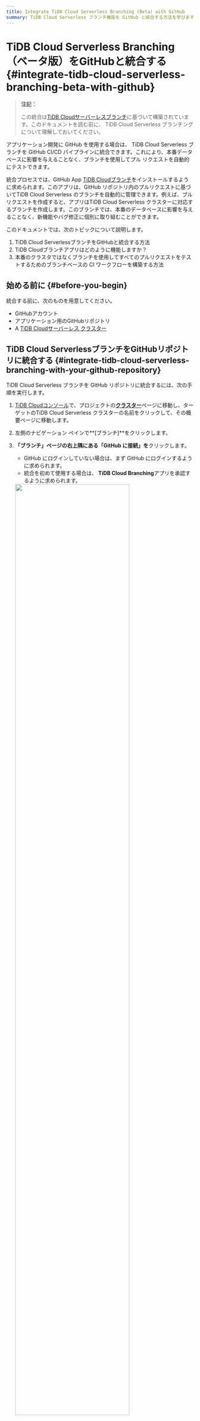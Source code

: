 ```yaml
---
title: Integrate TiDB Cloud Serverless Branching (Beta) with GitHub 
summary: TiDB Cloud Serverless ブランチ機能を GitHub と統合する方法を学びます。
---
```


# TiDB Cloud Serverless Branching（ベータ版）をGitHubと統合する {#integrate-tidb-cloud-serverless-branching-beta-with-github}

> **注記：**
>
> この統合は[TiDB Cloudサーバーレスブランチ](/tidb-cloud/branch-overview.md)に基づいて構築されています。このドキュメントを読む前に、 TiDB Cloud Serverless ブランチングについて理解しておいてください。

アプリケーション開発に GitHub を使用する場合は、 TiDB Cloud Serverless ブランチを GitHub CI/CD パイプラインに統合できます。これにより、本番データベースに影響を与えることなく、ブランチを使用してプル リクエストを自動的にテストできます。

統合プロセスでは、GitHub App [TiDB Cloudブランチ](https://github.com/apps/tidb-cloud-branching)をインストールするように求められます。このアプリは、GitHub リポジトリ内のプルリクエストに基づいてTiDB Cloud Serverless のブランチを自動的に管理できます。例えば、プルリクエストを作成すると、アプリはTiDB Cloud Serverless クラスターに対応するブランチを作成します。このブランチでは、本番のデータベースに影響を与えることなく、新機能やバグ修正に個別に取り組むことができます。

このドキュメントでは、次のトピックについて説明します。

1.  TiDB Cloud ServerlessブランチをGitHubと統合する方法
2.  TiDB Cloudブランチアプリはどのように機能しますか？
3.  本番のクラスタではなくブランチを使用してすべてのプルリクエストをテストするためのブランチベースの CI ワークフローを構築する方法

## 始める前に {#before-you-begin}

統合する前に、次のものを用意してください。

-   GitHubアカウント
-   アプリケーション用のGitHubリポジトリ
-   A [TiDB Cloudサーバーレス クラスター](/tidb-cloud/create-tidb-cluster-serverless.md)

## TiDB Cloud ServerlessブランチをGitHubリポジトリに統合する {#integrate-tidb-cloud-serverless-branching-with-your-github-repository}

TiDB Cloud Serverless ブランチを GitHub リポジトリに統合するには、次の手順を実行します。

1.  [TiDB Cloudコンソール](https://tidbcloud.com/)で、プロジェクトの[**クラスター**](https://tidbcloud.com/project/clusters)ページに移動し、ターゲットのTiDB Cloud Serverless クラスターの名前をクリックして、その概要ページに移動します。

2.  左側のナビゲーション ペインで**[ブランチ]**をクリックします。

3.  **「ブランチ」**ページの右上隅にある**「GitHub に接続」を**クリックします。

    -   GitHub にログインしていない場合は、まず GitHub にログインするように求められます。
    -   統合を初めて使用する場合は、 **TiDB Cloud Branching**アプリを承認するように求められます。

    <img src="https://docs-download.pingcap.com/media/images/docs/tidb-cloud/branch/github-authorize.png" width="80%" />

4.  **「GitHub に接続」**ダイアログで、 **「GitHub アカウント」**ドロップダウン リストから GitHub アカウントを選択します。

    リストに自分のアカウントが存在しない場合は、 **[その他のアカウントのインストール]**をクリックし、画面の指示に従ってアカウントをインストールします。

5.  **GitHubリポジトリの**ドロップダウンリストから対象のリポジトリを選択します。リストが長い場合は、名前を入力してリポジトリを検索できます。

6.  **「接続」**をクリックして、 TiDB Cloud Serverless クラスターと GitHub リポジトリを接続します。

    <img src="https://docs-download.pingcap.com/media/images/docs/tidb-cloud/branch/github-connect.png" width="40%" />

## TiDB Cloudブランチングアプリの動作 {#tidb-cloud-branching-app-behaviors}

TiDB Cloud Serverless クラスターを GitHub リポジトリに接続すると、このリポジトリ内の各プルリクエストに対して、 [TiDB Cloudブランチ](https://github.com/apps/tidb-cloud-branching) GitHub App が対応するTiDB Cloud Serverless ブランチを自動的に管理できるようになります。プルリクエストの変更に対するデフォルトの動作は次のとおりです。

| プルリクエストの変更             | TiDB Cloudブランチングアプリの動作                                                                                                                                                                                                                                                                                                                                                                           |
| ---------------------- | ------------------------------------------------------------------------------------------------------------------------------------------------------------------------------------------------------------------------------------------------------------------------------------------------------------------------------------------------------------------------------------------------ |
| プルリクエストを作成する           | リポジトリにプルリクエストを作成すると、 [TiDB Cloudブランチ](https://github.com/apps/tidb-cloud-branching)アプリがTiDB Cloud Serverless クラスターのブランチを作成します。 `branch.mode` `reset`に設定されている場合、ブランチ名は`${github_branch_name}_${pr_id}`形式に従います。 `branch.mode` `reserve`に設定されている場合、ブランチ名は`${github_branch_name}_${pr_id}_${commit_sha}`形式に従います。ブランチの数には[制限](/tidb-cloud/branch-overview.md#limitations-and-quotas)が含まれることに注意してください。 |
| 新しいコミットをプルリクエストにプッシュする | `branch.mode` `reset`に設定すると、リポジトリ内のプルリクエストに新しいコミットをプッシュするたびに、 [TiDB Cloudブランチ](https://github.com/apps/tidb-cloud-branching)アプリはTiDB Cloud Serverless ブランチをリセットします。 `branch.mode` `reserve`に設定すると、アプリは最新のコミット用に新しいブランチを作成します。                                                                                                                                                                    |
| プルリクエストをクローズまたはマージする   | プル リクエストをクローズまたはマージすると、 [TiDB Cloudブランチ](https://github.com/apps/tidb-cloud-branching)アプリによってこのプル リクエストのブランチが削除されます。                                                                                                                                                                                                                                                                             |
| プルリクエストを再開する           | プル リクエストを再度開くと、 [TiDB Cloudブランチ](https://github.com/apps/tidb-cloud-branching)アプリによってプル リクエストの最後のコミットのブランチが作成されます。                                                                                                                                                                                                                                                                               |

## TiDB Cloud Branchingアプリを構成する {#configure-tidb-cloud-branching-app}

[TiDB Cloudブランチ](https://github.com/apps/tidb-cloud-branching)アプリの動作を構成するには、リポジトリのルート ディレクトリに`tidbcloud.yml`ファイルを追加し、次の手順に従ってこのファイルに必要な構成を追加します。

### ブランチ.ブロックリスト {#branch-blocklist}

**タイプ:**文字列の配列。**デフォルト:** `[]` 。

`allowList`内にある場合でも、 TiDB Cloud Branching アプリを禁止する GitHub ブランチを指定します。

```yaml
github:
    branch:
        blockList:
            - ".*_doc"
            - ".*_blackList"
```

### ブランチ.許可リスト {#branch-allowlist}

**タイプ:**文字列の配列。**デフォルト:** `[.*]` 。

TiDB Cloud Branching アプリを許可する GitHub ブランチを指定します。

```yaml
github:
    branch:
        allowList:
            - ".*_db"
```

### ブランチモード {#branch-mode}

**タイプ:**文字列。**デフォルト:** `reset` 。

TiDB Cloud Branching アプリがブランチの更新を処理する方法を指定します。

-   `reset`に設定すると、 TiDB Cloud Branching アプリは既存のブランチを最新のデータで更新します。
-   `reserve`に設定すると、 TiDB Cloud Branching アプリは最新のコミット用に新しいブランチを作成します。

```yaml
github:
    branch:
        mode: reset
```

### ブランチ.自動破棄 {#branch-autodestroy}

**タイプ:**ブール値。**デフォルト:** `true` 。

`false`に設定すると、プル リクエストがクローズまたはマージされたときに、 TiDB Cloud Branching アプリはTiDB Cloud Serverless ブランチを削除しません。

```yaml
github:
    branch:
        autoDestroy: true
```

## ブランチCIワークフローを作成する {#create-a-branching-ci-workflow}

ブランチを使用するベストプラクティスの一つは、ブランチCIワークフローを作成することです。このワークフローを使用すると、プルリクエストをマージする前に、本番クラスタではなくTiDB Cloud Serverlessブランチを使用してコードをテストできます。ライブデモ[ここ](https://github.com/shiyuhang0/tidbcloud-branch-gorm-example)ご覧ください。

ワークフローを作成する主な手順は次のとおりです。

1.  [TiDB Cloud ServerlessブランチをGitHubリポジトリに統合する](#integrate-tidb-cloud-serverless-branching-with-your-github-repository) 。

2.  ブランチ接続情報を取得します。

    [tidbcloud-branch を待つ](https://github.com/tidbcloud/wait-for-tidbcloud-branch)アクションを使用して、 TiDB Cloud Serverless ブランチの準備が整うまで待機し、ブランチの接続情報を取得できます。

    使用例:

    ```yaml
    steps:
      - name: Wait for TiDB Cloud Serverless branch to be ready
        uses: tidbcloud/wait-for-tidbcloud-branch@v0
        id: wait-for-branch
        with:
          token: ${{ secrets.GITHUB_TOKEN }}
          public-key: ${{ secrets.TIDB_CLOUD_API_PUBLIC_KEY }}
          private-key: ${{ secrets.TIDB_CLOUD_API_PRIVATE_KEY }}

      - name: Test with TiDB Cloud Serverless branch
         run: |
            echo "The host is ${{ steps.wait-for-branch.outputs.host }}"
            echo "The user is ${{ steps.wait-for-branch.outputs.user }}"
            echo "The password is ${{ steps.wait-for-branch.outputs.password }}"
    ```

    -   `token` : GitHubは自動的に[GITHUB_トークン](https://docs.github.com/en/actions/security-guides/automatic-token-authentication)シークレットを作成します。そのまま使用できます。
    -   `public-key`および`private-key` : TiDB Cloud[APIキー](https://docs.pingcap.com/tidbcloud/api/v1beta#section/Authentication/API-Key-Management) 。

3.  テストコードを変更します。

    テストコードを修正し、GitHub Actionsからの接続情報を受け入れるようにします。例えば、 [ライブデモ](https://github.com/shiyuhang0/tidbcloud-branch-gorm-example)に示すように、環境を通して接続情報を受け入れることができます。

## 次は何？ {#what-s-next}

次の例を使用して、ブランチング GitHub 統合の使用方法を学習します。

-   [分岐-gorm-例](https://github.com/tidbcloud/branching-gorm-example)
-   [分岐-Django-例](https://github.com/tidbcloud/branching-django-example)
-   [分岐レールの例](https://github.com/tidbcloud/branching-rails-example)

ブランチング GitHub 統合を使わずに、ブランチング CI/CD ワークフローを構築することもできます。例えば、 [`setup-tidbcloud-cli`](https://github.com/tidbcloud/setup-tidbcloud-cli)と GitHub Actions を使用して CI/CD ワークフローをカスタマイズできます。
